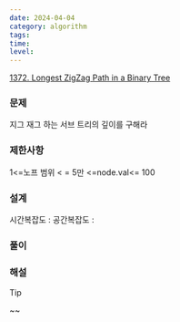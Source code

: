 ```yaml
---
date: 2024-04-04
category: algorithm
tags: 
time: 
level:
---
```

[1372. Longest ZigZag Path in a Binary Tree](https://leetcode.com/problems/longest-zigzag-path-in-a-binary-tree/)
### 문제
지그 재그 하는 서브 트리의 깊이를 구해라
### 제한사항
1<=노프 범위 < = 5만
<=node.val<= 100
### 설계


시간복잡도 :
공간복잡도 :
### 풀이

### 해설

> [!tip]
> ~~

